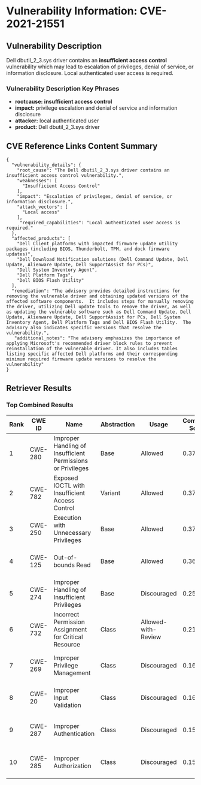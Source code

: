 # Vulnerability Information: CVE-2021-21551

## Vulnerability Description
Dell dbutil_2_3.sys driver contains an **insufficient access control** vulnerability which may lead to escalation of privileges, denial of service, or information disclosure. Local authenticated user access is required.



### Vulnerability Description Key Phrases
- **rootcause:** **insufficient access control**
- **impact:** privilege escalation and denial of service and information disclosure
- **attacker:** local authenticated user
- **product:** Dell dbutil_2_3.sys driver

## CVE Reference Links Content Summary
```
{
  "vulnerability_details": {
    "root_cause": "The Dell dbutil_2_3.sys driver contains an insufficient access control vulnerability.",
    "weaknesses": [
      "Insufficient Access Control"
    ],
    "impact": "Escalation of privileges, denial of service, or information disclosure.",
    "attack_vectors": [
      "Local access"
    ],
     "required_capabilities": "Local authenticated user access is required."
  },
  "affected_products": [
    "Dell Client platforms with impacted firmware update utility packages (including BIOS, Thunderbolt, TPM, and dock firmware updates)",
    "Dell Download Notification solutions (Dell Command Update, Dell Update, Alienware Update, Dell SupportAssist for PCs)",
    "Dell System Inventory Agent",
    "Dell Platform Tags",
    "Dell BIOS Flash Utility"
  ],
  "remediation": "The advisory provides detailed instructions for removing the vulnerable driver and obtaining updated versions of the affected software components.  It includes steps for manually removing the driver, utilizing Dell update tools to remove the driver, as well as updating the vulnerable software such as Dell Command Update, Dell Update, Alienware Update, Dell SupportAssist for PCs, Dell System Inventory Agent, Dell Platform Tags and Dell BIOS Flash Utility.  The advisory also indicates specific versions that resolve the vulnerability.",
   "additional_notes": "The advisory emphasizes the importance of applying Microsoft's recommended driver block rules to prevent reinstallation of the vulnerable driver. It also includes tables listing specific affected Dell platforms and their corresponding minimum required firmware update versions to resolve the vulnerability"
}
```

## Retriever Results

### Top Combined Results

| Rank | CWE ID | Name | Abstraction | Usage | Combined Score | Retrievers | Individual Scores |
|------|--------|------|-------------|-------|---------------|------------|-------------------|
| 1 | CWE-280 | Improper Handling of Insufficient Permissions or Privileges  | Base | Allowed | 0.3772 | dense, sparse | dense: 0.574, sparse: 0.157 |
| 2 | CWE-782 | Exposed IOCTL with Insufficient Access Control | Variant | Allowed | 0.3711 | dense, sparse | dense: 0.566, sparse: 0.207 |
| 3 | CWE-250 | Execution with Unnecessary Privileges | Base | Allowed | 0.3703 | dense, sparse | dense: 0.577, sparse: 0.142 |
| 4 | CWE-125 | Out-of-bounds Read | Base | Allowed | 0.3648 | sparse, graph | sparse: 0.134, graph: 0.806 |
| 5 | CWE-274 | Improper Handling of Insufficient Privileges | Base | Discouraged | 0.2558 | dense, sparse | dense: 0.545, sparse: 0.138 |
| 6 | CWE-732 | Incorrect Permission Assignment for Critical Resource | Class | Allowed-with-Review | 0.2119 | dense, sparse | dense: 0.554, sparse: 0.146 |
| 7 | CWE-269 | Improper Privilege Management | Class | Discouraged | 0.1677 | dense, sparse | dense: 0.582, sparse: 0.146 |
| 8 | CWE-20 | Improper Input Validation | Class | Discouraged | 0.1609 | dense, sparse | dense: 0.541, sparse: 0.156 |
| 9 | CWE-287 | Improper Authentication | Class | Discouraged | 0.1553 | dense, sparse | dense: 0.532, sparse: 0.141 |
| 10 | CWE-285 | Improper Authorization | Class | Discouraged | 0.1543 | dense, sparse | dense: 0.521, sparse: 0.147 |

